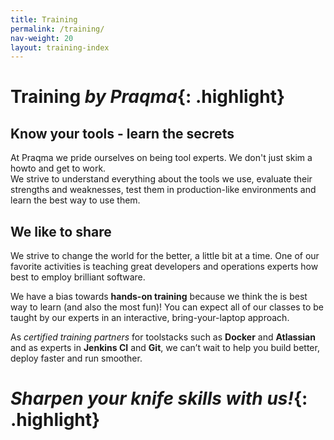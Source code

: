 ```yaml
---
title: Training
permalink: /training/
nav-weight: 20
layout: training-index
---
```


# Training _by Praqma_{: .highlight}

## Know your tools - learn the secrets
At Praqma we pride ourselves on being tool experts. 
We don't just skim a howto and get to work.  
We strive to understand everything about the tools we use, evaluate their strengths and weaknesses, test them in production-like environments and learn the best way to use them.

## We like to share
We strive to change the world for the better, a little bit at a time.
One of our favorite activities is teaching great developers and operations experts how best to employ brilliant software.

We have a bias towards **hands-on training** because we think the is best way to learn (and also the most fun)! 
You can expect all of our classes to be taught by our experts in an interactive, bring-your-laptop approach.

As *certified training partners* for toolstacks such as **Docker** and **Atlassian** and as experts in **Jenkins CI** and **Git**, we can’t wait to help you build better, deploy faster and run smoother.

# _Sharpen your knife skills with us!_{: .highlight}
